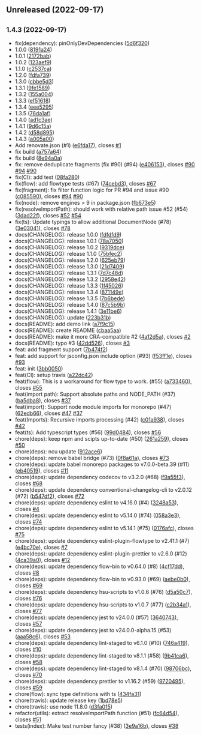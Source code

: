 ## Unreleased (2022-09-17)

## <small>1.4.3 (2022-09-17)</small>

- fix(dependency): pinOnlyDevDependencies ([5d6f320](https://github.com/evenchange4/graphql.macro/commit/5d6f320))
- 1.0.0 ([8191a24](https://github.com/evenchange4/graphql.macro/commit/8191a24))
- 1.0.1 ([2172bab](https://github.com/evenchange4/graphql.macro/commit/2172bab))
- 1.0.2 ([123aef9](https://github.com/evenchange4/graphql.macro/commit/123aef9))
- 1.1.0 ([c2537ca](https://github.com/evenchange4/graphql.macro/commit/c2537ca))
- 1.2.0 ([fdfa739](https://github.com/evenchange4/graphql.macro/commit/fdfa739))
- 1.3.0 ([cbbe5d3](https://github.com/evenchange4/graphql.macro/commit/cbbe5d3))
- 1.3.1 ([9fe1589](https://github.com/evenchange4/graphql.macro/commit/9fe1589))
- 1.3.2 ([155a004](https://github.com/evenchange4/graphql.macro/commit/155a004))
- 1.3.3 ([ef51618](https://github.com/evenchange4/graphql.macro/commit/ef51618))
- 1.3.4 ([eee5295](https://github.com/evenchange4/graphql.macro/commit/eee5295))
- 1.3.5 ([76da1af](https://github.com/evenchange4/graphql.macro/commit/76da1af))
- 1.4.0 ([ad1c3ae](https://github.com/evenchange4/graphql.macro/commit/ad1c3ae))
- 1.4.1 ([9d6c15a](https://github.com/evenchange4/graphql.macro/commit/9d6c15a))
- 1.4.2 ([d58d895](https://github.com/evenchange4/graphql.macro/commit/d58d895))
- 1.4.3 ([a005a00](https://github.com/evenchange4/graphql.macro/commit/a005a00))
- Add renovate.json (#1) ([e6fda17](https://github.com/evenchange4/graphql.macro/commit/e6fda17)), closes [#1](https://github.com/evenchange4/graphql.macro/issues/1)
- fix build ([a757a64](https://github.com/evenchange4/graphql.macro/commit/a757a64))
- fix build ([8e94a0a](https://github.com/evenchange4/graphql.macro/commit/8e94a0a))
- fix: remove deduplicate fragments (fix #90) (#94) ([e406153](https://github.com/evenchange4/graphql.macro/commit/e406153)), closes [#90](https://github.com/evenchange4/graphql.macro/issues/90) [#94](https://github.com/evenchange4/graphql.macro/issues/94) [#90](https://github.com/evenchange4/graphql.macro/issues/90)
- fix(CI): add test ([08fa280](https://github.com/evenchange4/graphql.macro/commit/08fa280))
- fix(flow): add flowtype tests (#67) ([74cebd3](https://github.com/evenchange4/graphql.macro/commit/74cebd3)), closes [#67](https://github.com/evenchange4/graphql.macro/issues/67)
- fix(fragment): fix filter function logic for PR #94 and issue #90 ([c085590](https://github.com/evenchange4/graphql.macro/commit/c085590)), closes [#94](https://github.com/evenchange4/graphql.macro/issues/94) [#90](https://github.com/evenchange4/graphql.macro/issues/90)
- fix(node): remove engines > 9 in package.json ([fb673e5](https://github.com/evenchange4/graphql.macro/commit/fb673e5))
- fix(resolveImportPath): should work with relative path issue #52 (#54) ([3dad22f](https://github.com/evenchange4/graphql.macro/commit/3dad22f)), closes [#52](https://github.com/evenchange4/graphql.macro/issues/52) [#54](https://github.com/evenchange4/graphql.macro/issues/54)
- fix(ts): Update typings to allow additional DocumentNode (#78) ([3e03041](https://github.com/evenchange4/graphql.macro/commit/3e03041)), closes [#78](https://github.com/evenchange4/graphql.macro/issues/78)
- docs(CHANGELOG): release 1.0.0 ([fdfdfd9](https://github.com/evenchange4/graphql.macro/commit/fdfdfd9))
- docs(CHANGELOG): release 1.0.1 ([78a7050](https://github.com/evenchange4/graphql.macro/commit/78a7050))
- docs(CHANGELOG): release 1.0.2 ([9319dce](https://github.com/evenchange4/graphql.macro/commit/9319dce))
- docs(CHANGELOG): release 1.1.0 ([75bfec2](https://github.com/evenchange4/graphql.macro/commit/75bfec2))
- docs(CHANGELOG): release 1.2.0 ([625eb79](https://github.com/evenchange4/graphql.macro/commit/625eb79))
- docs(CHANGELOG): release 1.3.0 ([21d7409](https://github.com/evenchange4/graphql.macro/commit/21d7409))
- docs(CHANGELOG): release 1.3.1 ([7d7c48d](https://github.com/evenchange4/graphql.macro/commit/7d7c48d))
- docs(CHANGELOG): release 1.3.2 ([2958e42](https://github.com/evenchange4/graphql.macro/commit/2958e42))
- docs(CHANGELOG): release 1.3.3 ([1f45026](https://github.com/evenchange4/graphql.macro/commit/1f45026))
- docs(CHANGELOG): release 1.3.4 ([871149e](https://github.com/evenchange4/graphql.macro/commit/871149e))
- docs(CHANGELOG): release 1.3.5 ([7b6bede](https://github.com/evenchange4/graphql.macro/commit/7b6bede))
- docs(CHANGELOG): release 1.4.0 ([87c5b9b](https://github.com/evenchange4/graphql.macro/commit/87c5b9b))
- docs(CHANGELOG): release 1.4.1 ([3e11be6](https://github.com/evenchange4/graphql.macro/commit/3e11be6))
- docs(CHANGELOG): update ([223b31b](https://github.com/evenchange4/graphql.macro/commit/223b31b))
- docs(README): add demo link ([a7f9c15](https://github.com/evenchange4/graphql.macro/commit/a7f9c15))
- docs(README): create README ([cbaa5aa](https://github.com/evenchange4/graphql.macro/commit/cbaa5aa))
- docs(README): make it more CRA-compatible #2 ([4a12d5a](https://github.com/evenchange4/graphql.macro/commit/4a12d5a)), closes [#2](https://github.com/evenchange4/graphql.macro/issues/2)
- docs(README): typo #3 ([42dd526](https://github.com/evenchange4/graphql.macro/commit/42dd526)), closes [#3](https://github.com/evenchange4/graphql.macro/issues/3)
- feat: add fragment support ([7b474f2](https://github.com/evenchange4/graphql.macro/commit/7b474f2))
- feat: add support for jsconfig.json include option (#93) ([f53ff1e](https://github.com/evenchange4/graphql.macro/commit/f53ff1e)), closes [#93](https://github.com/evenchange4/graphql.macro/issues/93)
- feat: init ([3bb0050](https://github.com/evenchange4/graphql.macro/commit/3bb0050))
- feat(CI): setup travis ([a22dc42](https://github.com/evenchange4/graphql.macro/commit/a22dc42))
- feat(flow): This is a workaround for flow type to work. (#55) ([a733460](https://github.com/evenchange4/graphql.macro/commit/a733460)), closes [#55](https://github.com/evenchange4/graphql.macro/issues/55)
- feat(import path): Support absolute paths and NODE_PATH (#37) ([ba5dba8](https://github.com/evenchange4/graphql.macro/commit/ba5dba8)), closes [#37](https://github.com/evenchange4/graphql.macro/issues/37)
- feat(import): Support node module imports for monorepo (#47) ([62edb66](https://github.com/evenchange4/graphql.macro/commit/62edb66)), closes [#47](https://github.com/evenchange4/graphql.macro/issues/47) [#37](https://github.com/evenchange4/graphql.macro/issues/37)
- feat(Imports): Recursive imports processing (#42) ([c01a938](https://github.com/evenchange4/graphql.macro/commit/c01a938)), closes [#42](https://github.com/evenchange4/graphql.macro/issues/42)
- feat(ts): Add typescript types (#56) ([99d0484](https://github.com/evenchange4/graphql.macro/commit/99d0484)), closes [#56](https://github.com/evenchange4/graphql.macro/issues/56)
- chore(deps): keep npm and scipts up-to-date (#50) ([261a259](https://github.com/evenchange4/graphql.macro/commit/261a259)), closes [#50](https://github.com/evenchange4/graphql.macro/issues/50)
- chore(deps): ncu update ([912ace6](https://github.com/evenchange4/graphql.macro/commit/912ace6))
- chore(deps): remove babel bridge (#73) ([0f8a61a](https://github.com/evenchange4/graphql.macro/commit/0f8a61a)), closes [#73](https://github.com/evenchange4/graphql.macro/issues/73)
- chore(deps): update babel monorepo packages to v7.0.0-beta.39 (#11) ([eb40519](https://github.com/evenchange4/graphql.macro/commit/eb40519)), closes [#11](https://github.com/evenchange4/graphql.macro/issues/11)
- chore(deps): update dependency codecov to v3.2.0 (#68) ([f9a55f3](https://github.com/evenchange4/graphql.macro/commit/f9a55f3)), closes [#68](https://github.com/evenchange4/graphql.macro/issues/68)
- chore(deps): update dependency conventional-changelog-cli to v2.0.12 (#72) ([b547df2](https://github.com/evenchange4/graphql.macro/commit/b547df2)), closes [#72](https://github.com/evenchange4/graphql.macro/issues/72)
- chore(deps): update dependency eslint to v4.16.0 (#4) ([3248a53](https://github.com/evenchange4/graphql.macro/commit/3248a53)), closes [#4](https://github.com/evenchange4/graphql.macro/issues/4)
- chore(deps): update dependency eslint to v5.14.0 (#74) ([058a3e3](https://github.com/evenchange4/graphql.macro/commit/058a3e3)), closes [#74](https://github.com/evenchange4/graphql.macro/issues/74)
- chore(deps): update dependency eslint to v5.14.1 (#75) ([0176afc](https://github.com/evenchange4/graphql.macro/commit/0176afc)), closes [#75](https://github.com/evenchange4/graphql.macro/issues/75)
- chore(deps): update dependency eslint-plugin-flowtype to v2.41.1 (#7) ([e4bc70e](https://github.com/evenchange4/graphql.macro/commit/e4bc70e)), closes [#7](https://github.com/evenchange4/graphql.macro/issues/7)
- chore(deps): update dependency eslint-plugin-prettier to v2.6.0 (#12) ([4ca39a0](https://github.com/evenchange4/graphql.macro/commit/4ca39a0)), closes [#12](https://github.com/evenchange4/graphql.macro/issues/12)
- chore(deps): update dependency flow-bin to v0.64.0 (#8) ([4cf17dd](https://github.com/evenchange4/graphql.macro/commit/4cf17dd)), closes [#8](https://github.com/evenchange4/graphql.macro/issues/8)
- chore(deps): update dependency flow-bin to v0.93.0 (#69) ([aebe0b0](https://github.com/evenchange4/graphql.macro/commit/aebe0b0)), closes [#69](https://github.com/evenchange4/graphql.macro/issues/69)
- chore(deps): update dependency hsu-scripts to v1.0.6 (#76) ([d5a50c7](https://github.com/evenchange4/graphql.macro/commit/d5a50c7)), closes [#76](https://github.com/evenchange4/graphql.macro/issues/76)
- chore(deps): update dependency hsu-scripts to v1.0.7 (#77) ([c2b34a1](https://github.com/evenchange4/graphql.macro/commit/c2b34a1)), closes [#77](https://github.com/evenchange4/graphql.macro/issues/77)
- chore(deps): update dependency jest to v24.0.0 (#57) ([3640743](https://github.com/evenchange4/graphql.macro/commit/3640743)), closes [#57](https://github.com/evenchange4/graphql.macro/issues/57)
- chore(deps): update dependency jest to v24.0.0-alpha.15 (#53) ([aaa58c6](https://github.com/evenchange4/graphql.macro/commit/aaa58c6)), closes [#53](https://github.com/evenchange4/graphql.macro/issues/53)
- chore(deps): update dependency lint-staged to v6.1.0 (#10) ([746a419](https://github.com/evenchange4/graphql.macro/commit/746a419)), closes [#10](https://github.com/evenchange4/graphql.macro/issues/10)
- chore(deps): update dependency lint-staged to v8.1.1 (#58) ([9b41ca6](https://github.com/evenchange4/graphql.macro/commit/9b41ca6)), closes [#58](https://github.com/evenchange4/graphql.macro/issues/58)
- chore(deps): update dependency lint-staged to v8.1.4 (#70) ([98706bc](https://github.com/evenchange4/graphql.macro/commit/98706bc)), closes [#70](https://github.com/evenchange4/graphql.macro/issues/70)
- chore(deps): update dependency prettier to v1.16.2 (#59) ([9720495](https://github.com/evenchange4/graphql.macro/commit/9720495)), closes [#59](https://github.com/evenchange4/graphql.macro/issues/59)
- chore(flow): sync type definitions with ts ([434fa31](https://github.com/evenchange4/graphql.macro/commit/434fa31))
- chore(travis): update release key ([1bd78e5](https://github.com/evenchange4/graphql.macro/commit/1bd78e5))
- chore(travis): use node 11.8.0 ([d3fa015](https://github.com/evenchange4/graphql.macro/commit/d3fa015))
- refactor(utils): extract resolveImportPath function (#51) ([fc64d54](https://github.com/evenchange4/graphql.macro/commit/fc64d54)), closes [#51](https://github.com/evenchange4/graphql.macro/issues/51)
- tests(index): Make test number fancy (#38) ([3e9a16b](https://github.com/evenchange4/graphql.macro/commit/3e9a16b)), closes [#38](https://github.com/evenchange4/graphql.macro/issues/38)
